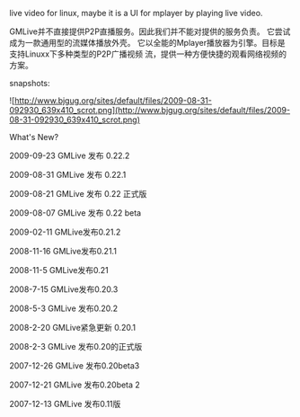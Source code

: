 live video for linux,  maybe it is a  UI for mplayer by playing live video.

GMLive并不直接提供P2P直播服务。因此我们并不能对提供的服务负责。
它尝试成为一款通用型的流媒体播放外壳。
它以全能的Mplayer播放器为引擎。目标是支持Linuxx下多种类型的P2P广播视频
流，提供一种方便快捷的观看网络视频的方案。

snapshots:

![http://www.bjgug.org/sites/default/files/2009-08-31-092930_639x410_scrot.png](http://www.bjgug.org/sites/default/files/2009-08-31-092930_639x410_scrot.png)

What's New?

2009-09-23 GMLive 发布 0.22.2

2009-08-31 GMLive 发布 0.22.1

2009-08-21 GMLive 发布 0.22 正式版

2009-08-07 GMLive 发布 0.22 beta

2009-02-11 GMLive发布0.21.2

2008-11-16 GMLive发布0.21.1

2008-11-5  GMLive发布0.21

2008-7-15   GMLive发布0.20.3

2008-5-3     GMLive 发布0.20.2

2008-2-20   GMLive紧急更新 0.20.1

2008-2-3     GMLive 发布0.20的正式版

2007-12-26 GMLive 发布0.20beta3

2007-12-21 GMLive 发布0.20beta 2

2007-12-13 GMLive 发布0.11版